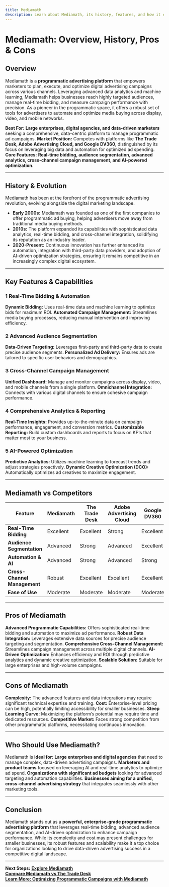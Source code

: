 ```yaml
---
title: Mediamath
description: Learn about Mediamath, its history, features, and how it compares to other programmatic advertising platforms.
---
```


# **Mediamath: Overview, History, Pros & Cons**

## **Overview**

Mediamath is a **programmatic advertising platform** that empowers marketers to plan, execute, and optimize digital advertising campaigns across various channels. Leveraging advanced data analytics and machine learning, Mediamath helps businesses reach highly targeted audiences, manage real-time bidding, and measure campaign performance with precision. As a pioneer in the programmatic space, it offers a robust set of tools for advertisers to automate and optimize media buying across display, video, and mobile networks.

**Best For:** **Large enterprises, digital agencies, and data-driven marketers** seeking a comprehensive, data-centric platform to manage programmatic ad campaigns.
**Market Position:** Competes with platforms like **The Trade Desk, Adobe Advertising Cloud, and Google DV360**, distinguished by its focus on leveraging big data and automation for optimized ad spending.
**Core Features:** **Real-time bidding, audience segmentation, advanced analytics, cross-channel campaign management, and AI-powered optimization.**

---

## **History & Evolution**

Mediamath has been at the forefront of the programmatic advertising revolution, evolving alongside the digital marketing landscape.

- **Early 2000s:** Mediamath was founded as one of the first companies to offer programmatic ad buying, helping advertisers move away from traditional media buying methods.
- **2010s:** The platform expanded its capabilities with sophisticated data analytics, real-time bidding, and cross-channel integration, solidifying its reputation as an industry leader.
- **2020-Present:** Continuous innovation has further enhanced its automation, integration with third-party data providers, and adoption of AI-driven optimization strategies, ensuring it remains competitive in an increasingly complex digital ecosystem.

---

## **Key Features & Capabilities**

### **1 Real-Time Bidding & Automation**

**Dynamic Bidding:** Uses real-time data and machine learning to optimize bids for maximum ROI.
**Automated Campaign Management:** Streamlines media buying processes, reducing manual intervention and improving efficiency.

### **2 Advanced Audience Segmentation**

**Data-Driven Targeting:** Leverages first-party and third-party data to create precise audience segments.
**Personalized Ad Delivery:** Ensures ads are tailored to specific user behaviors and demographics.

### **3 Cross-Channel Campaign Management**

**Unified Dashboard:** Manage and monitor campaigns across display, video, and mobile channels from a single platform.
**Omnichannel Integration:** Connects with various digital channels to ensure cohesive campaign performance.

### **4 Comprehensive Analytics & Reporting**

**Real-Time Insights:** Provides up-to-the-minute data on campaign performance, engagement, and conversion metrics.
**Customizable Reporting:** Build custom dashboards and reports to focus on KPIs that matter most to your business.

### **5 AI-Powered Optimization**

**Predictive Analytics:** Utilizes machine learning to forecast trends and adjust strategies proactively.
**Dynamic Creative Optimization (DCO):** Automatically optimizes ad creatives to maximize engagement.

---

## **Mediamath vs Competitors**

| Feature                      | Mediamath | The Trade Desk | Adobe Advertising Cloud | Google DV360 |
| ---------------------------- | --------- | -------------- | ----------------------- | ------------ |
| **Real-Time Bidding**        | Excellent | Excellent      | Strong                  | Excellent    |
| **Audience Segmentation**    | Advanced  | Strong         | Advanced                | Excellent    |
| **Automation & AI**          | Advanced  | Strong         | Advanced                | Strong       |
| **Cross-Channel Management** | Robust    | Excellent      | Excellent               | Excellent    |
| **Ease of Use**              | Moderate  | Moderate       | Moderate                | Moderate     |

---

## **Pros of Mediamath**

**Advanced Programmatic Capabilities:** Offers sophisticated real-time bidding and automation to maximize ad performance.
**Robust Data Integration:** Leverages extensive data sources for precise audience targeting and segmentation.
**Comprehensive Cross-Channel Management:** Streamlines campaign management across multiple digital channels.
**AI-Driven Optimization:** Enhances efficiency and ROI through predictive analytics and dynamic creative optimization.
**Scalable Solution:** Suitable for large enterprises and high-volume campaigns.

---

## **Cons of Mediamath**

**Complexity:** The advanced features and data integrations may require significant technical expertise and training.
**Cost:** Enterprise-level pricing can be high, potentially limiting accessibility for smaller businesses.
**Steep Learning Curve:** Maximizing the platform’s potential may require time and dedicated resources.
**Competitive Market:** Faces strong competition from other programmatic platforms, necessitating continuous innovation.

---

## **Who Should Use Mediamath?**

Mediamath is **ideal for:**
**Large enterprises and digital agencies** that need to manage complex, data-driven advertising campaigns.
**Marketers and product teams** focused on leveraging AI and real-time analytics to optimize ad spend.
**Organizations with significant ad budgets** looking for advanced targeting and automation capabilities.
**Businesses aiming for a unified, cross-channel advertising strategy** that integrates seamlessly with other marketing tools.

---

## **Conclusion**

Mediamath stands out as a **powerful, enterprise-grade programmatic advertising platform** that leverages real-time bidding, advanced audience segmentation, and AI-driven optimization to enhance campaign performance. While its complexity and cost may present challenges for smaller businesses, its robust features and scalability make it a top choice for organizations looking to drive data-driven advertising success in a competitive digital landscape.

---

**Next Steps:**
**[Explore Mediamath](https://www.mediamath.com/)**  
 **[Compare Mediamath vs The Trade Desk](#)**  
 **[Learn More: Optimizing Programmatic Campaigns with Mediamath](#)**
